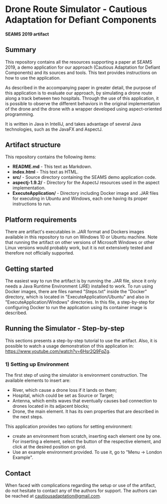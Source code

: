 # Drone Route Simulator -  Cautious Adaptation for Defiant Components

#### SEAMS 2019 artifact

## Summary
This repository contains all the resources supporting a paper at SEAMS 2019, a demo application for our approach (Cautious Adaptation for Defiant Components) and its sources and tools. This text provides instructions on how to use the application.

As described in the accompanying paper in greater detail, the purpose of this application is to evaluate our approach, by simulating a drone route along a track between two hospitals. Through the use of this application, it is possible to observe the different behaviors in the original implementation of the drone and the drone with a wrapper developed using aspect-oriented programming.  

It is written in Java in IntelliJ, and takes advantage of several Java technologies, such as the JavaFX and AspectJ.

## Artifact structure
This repository contains the following items:

- **README.md** - This text as Markdown.
- **index.html** - This text as HTML.
- **src/** - Source directory containing the SEAMS demo application code.
- **aspectj-1.9.2/** - Directory for the AspectJ resources used in the aspect implementation.
- **ExecuteApplication/** - Directory including Docker image and .JAR files for executing in Ubuntu and Windows, each one having its proper instructions to run.

## Platform requirements
There are artifact's executables in .JAR format and Dockers images available in this repository to run on Windows 10 or Ubuntu machine. Note that running the artifact on other versions of Microsoft Windows or other Linux versions would probably work, but it is not extensively tested and therefore not officially supported.

## Getting started 
The easiest way to run the artifact is by running the .JAR file, since it only needs a Java Runtime Environment (JRE) installed to work. To run using Docker images, there are files named "Steps.txt" inside the "Docker" directory, which is located in "ExecuteApplication/Ubuntu" and also in "ExecuteApplication/Windows" directories. In this file, a step-by-step for configuring Docker to run the application using its container image is described.

## Running the Simulator - Step-by-step

This sections presents a step-by-step tutorial to use the artifact. Also, it is possible to watch a usage demonstration of this application in: https://www.youtube.com/watch?v=6Hsr2Q9FqZg.

### 1) Setting up Environment

The first step of using the simulator is environment construction. The available elements to insert are:
- River, which cause a drone loss if it lands on them;
- Hospital, which could be set as Source or Target;
- Antenna, which emits waves that eventually causes bad connection to drones located in its adjacent blocks;
- Drone, the main element. It has its own properties that are described in the next steps.

This application provides two options for setting environment:
- create an environment from scratch, inserting each element one by one. For inserting a element, select the button of the respective element, and click at the desired position on grid.
- Use an example environment provided. To use it, go to "Menu -> London Example".


### 

## Contact
When faced with complications regarding the setup or use of the artifact, do not hesitate to contact any of the authors for support. The authors can be reached at cautiousadaptation@gmail.com.
